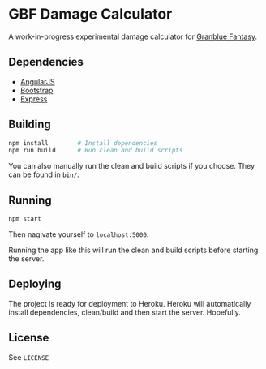 # GBF Damage Calculator

A work-in-progress experimental damage calculator for [Granblue Fantasy](http://granbluefantasy.jp).

## Dependencies

* [AngularJS](https://angularjs.org/)
* [Bootstrap](http://getbootstrap.com/)
* [Express](http://expressjs.com)

## Building

```bash
npm install        # Install dependencies
npm run build      # Run clean and build scripts
```

You can also manually run the clean and build scripts if you choose. They can be found in `bin/`.

## Running

```bash
npm start
```

Then nagivate yourself to `localhost:5000`.

Running the app like this will run the clean and build scripts before starting the server.

## Deploying

The project is ready for deployment to Heroku. Heroku will automatically install dependencies, clean/build and then start the server. Hopefully.

## License

See `LICENSE`
